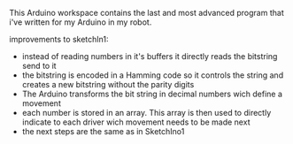 This Arduino workspace contains the last and most advanced program that i've written for my Arduino in my robot.

improvements to sketchIn1:
- instead of reading numbers in it's buffers it directly reads the bitstring send to it
- the bitstring is encoded in a Hamming code so it controls the string and creates a new bitstring without the parity digits
- The Arduino transforms the bit string in decimal numbers wich define a movement 
- each number is stored in an array. This array is then used to directly indicate to each driver wich movement needs to be made next
- the next steps are the same as in SketchIno1
